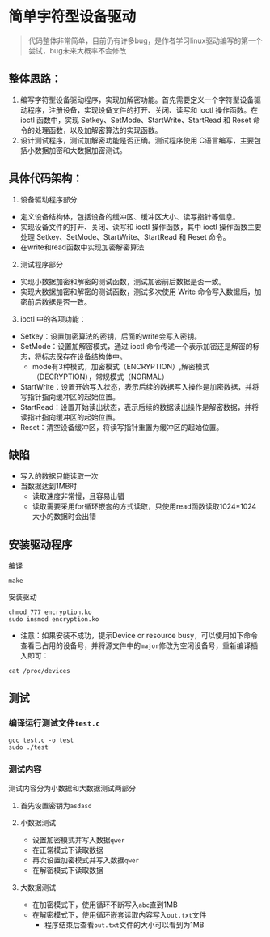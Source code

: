 # 简单字符型设备驱动
> 代码整体非常简单，目前仍有许多bug，是作者学习linux驱动编写的第一个尝试，bug未来大概率不会修改
## 整体思路：
1. 编写字符型设备驱动程序，实现加解密功能。首先需要定义一个字符型设备驱动程序，注册设备，实现设备文件的打开、关闭、读写和 ioctl 操作函数。在 ioctl 函数中，实现 Setkey、SetMode、StartWrite、StartRead 和 Reset 命令的处理函数，以及加解密算法的实现函数。
2. 设计测试程序，测试加解密功能是否正确。测试程序使用 C语言编写，主要包括小数据加密和大数据加密测试。

## 具体代码架构：
1. 设备驱动程序部分
- 定义设备结构体，包括设备的缓冲区、缓冲区大小、读写指针等信息。
- 实现设备文件的打开、关闭、读写和 ioctl 操作函数，其中 ioctl 操作函数主要处理 Setkey、SetMode、StartWrite、StartRead 和 Reset 命令。
- 在write和read函数中实现加密解密算法

2. 测试程序部分
- 实现小数据加密和解密的测试函数，测试加密前后数据是否一致。
- 实现大数据加密和解密的测试函数，测试多次使用 Write 命令写入数据后，加密前后数据是否一致。

3. ioctl 中的各项功能：
- Setkey：设置加密算法的密钥，后面的write会写入密钥。
- SetMode：设置加解密模式，通过 ioctl 命令传递一个表示加密还是解密的标志，将标志保存在设备结构体中。
	- mode有3种模式，加密模式（ENCRYPTION）,解密模式（DECRYPTION），常规模式（NORMAL）
- StartWrite：设置开始写入状态，表示后续的数据写入操作是加密数据，并将写指针指向缓冲区的起始位置。
- StartRead：设置开始读出状态，表示后续的数据读出操作是解密数据，并将读指针指向缓冲区的起始位置。
- Reset：清空设备缓冲区，将读写指针重置为缓冲区的起始位置。

## 缺陷
- 写入的数据只能读取一次
- 当数据达到1MB时
	- 读取速度非常慢，且容易出错
	- 读取需要采用for循环嵌套的方式读取，只使用read函数读取1024*1024大小的数据时会出错

## 安装驱动程序

编译

```
make
```

安装驱动

```
chmod 777 encryption.ko
sudo insmod encryption.ko
```
- 注意：如果安装不成功，提示Device or resource busy，可以使用如下命令查看已占用的设备号，并将源文件中的`major`修改为空闲设备号，重新编译插入即可：
```
cat /proc/devices
```



## 测试

### 编译运行测试文件`test.c`

```
gcc test,c -o test
sudo ./test
```

### 测试内容

测试内容分为小数据和大数据测试两部分

1. 首先设置密钥为`asdasd`

2. 小数据测试
	- 设置加密模式并写入数据`qwer`
	- 在正常模式下读取数据
	- 再次设置加密模式并写入数据`qwer`
	- 在解密模式下读取数据
3. 大数据测试
	- 在加密模式下，使用循环不断写入`abc`直到1MB
	- 在解密模式下，使用循环嵌套读取内容写入`out.txt`文件
		- 程序结束后查看`out.txt`文件的大小可以看到为1MB
